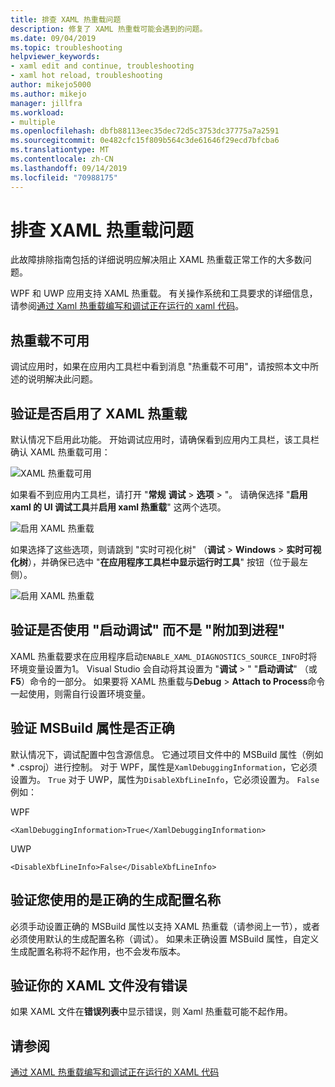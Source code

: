 ```yaml
---
title: 排查 XAML 热重载问题
description: 修复了 XAML 热重载可能会遇到的问题。
ms.date: 09/04/2019
ms.topic: troubleshooting
helpviewer_keywords:
- xaml edit and continue, troubleshooting
- xaml hot reload, troubleshooting
author: mikejo5000
ms.author: mikejo
manager: jillfra
ms.workload:
- multiple
ms.openlocfilehash: dbfb88113eec35dec72d5c3753dc37775a7a2591
ms.sourcegitcommit: 0e482cfc15f809b564c3de61646f29ecd7bfcba6
ms.translationtype: MT
ms.contentlocale: zh-CN
ms.lasthandoff: 09/14/2019
ms.locfileid: "70988175"
---
```

# <a name="troubleshooting-xaml-hot-reload"></a>排查 XAML 热重载问题

此故障排除指南包括的详细说明应解决阻止 XAML 热重载正常工作的大多数问题。

WPF 和 UWP 应用支持 XAML 热重载。 有关操作系统和工具要求的详细信息，请参阅[通过 Xaml 热重载编写和调试正在运行的 xaml 代码](xaml-hot-reload.md)。

## <a name="hot-reload-is-not-available"></a>热重载不可用

调试应用时，如果在应用内工具栏中看到消息 "热重载不可用"，请按照本文中所述的说明解决此问题。

## <a name="verify-that-xaml-hot-reload-is-enabled"></a>验证是否启用了 XAML 热重载

默认情况下启用此功能。 开始调试应用时，请确保看到应用内工具栏，该工具栏确认 XAML 热重载可用：

![XAML 热重载可用](../debugger/media/xaml-hot-reload-available.png)

如果看不到应用内工具栏，请打开 "**常规** **调试** > **选项** > "。 请确保选择 "**启用 xaml 的 UI 调试工具**并**启用 xaml 热重载**" 这两个选项。

![启用 XAML 热重载](../debugger/media/xaml-hot-reload-enable.png)

如果选择了这些选项，则请跳到 "实时可视化树" （**调试** > **Windows** > **实时可视化树**），并确保已选中 "**在应用程序工具栏中显示运行时工具**" 按钮（位于最左侧）。

![启用 XAML 热重载](../debugger/media/xaml-hot-reload-show-runtime-tools.png)

## <a name="verify-that-you-use-start-debugging-rather-than-attach-to-process"></a>验证是否使用 "启动调试" 而不是 "附加到进程"

XAML 热重载要求在应用程序启动`ENABLE_XAML_DIAGNOSTICS_SOURCE_INFO`时将环境变量设置为1。 Visual Studio 会自动将其设置为 "**调试** > " "**启动调试**" （或**F5**）命令的一部分。 如果要将 XAML 热重载与**Debug** > **Attach to Process**命令一起使用，则需自行设置环境变量。

## <a name="verify-that-your-msbuild-properties-are-correct"></a>验证 MSBuild 属性是否正确

默认情况下，调试配置中包含源信息。 它通过项目文件中的 MSBuild 属性（例如 * .csproj）进行控制。 对于 WPF，属性是`XamlDebuggingInformation`，它必须设置为。 `True` 对于 UWP，属性为`DisableXbfLineInfo`，它必须设置为。 `False` 例如：

WPF

`<XamlDebuggingInformation>True</XamlDebuggingInformation>` 

UWP

`<DisableXbfLineInfo>False</DisableXbfLineInfo>`

## <a name="verify-that-you-are-using-the-correct-build-configuration-name"></a>验证您使用的是正确的生成配置名称

必须手动设置正确的 MSBuild 属性以支持 XAML 热重载（请参阅上一节），或者必须使用默认的生成配置名称（调试）。 如果未正确设置 MSBuild 属性，自定义生成配置名称将不起作用，也不会发布版本。

## <a name="verify-that-your-xaml-file-has-no-errors"></a>验证你的 XAML 文件没有错误

如果 XAML 文件在**错误列表**中显示错误，则 Xaml 热重载可能不起作用。

## <a name="see-also"></a>请参阅

[通过 XAML 热重载编写和调试正在运行的 XAML 代码](xaml-hot-reload.md)
